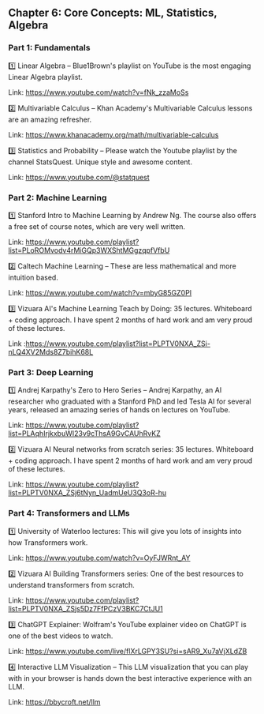 ## Chapter 6: Core Concepts: ML, Statistics, Algebra

### Part 1: Fundamentals

1️⃣ Linear Algebra – Blue1Brown's playlist on YouTube is the most engaging Linear Algebra playlist.

Link: https://www.youtube.com/watch?v=fNk_zzaMoSs

2️⃣ Multivariable Calculus – Khan Academy's Multivariable Calculus lessons are an amazing refresher.

Link: https://www.khanacademy.org/math/multivariable-calculus

3️⃣ Statistics and Probability – Please watch the Youtube playlist by the channel StatsQuest. Unique style and awesome content.

Link: https://www.youtube.com/@statquest

### Part 2: Machine Learning

1️⃣ Stanford Intro to Machine Learning by Andrew Ng. The course also offers a free set of course notes, which are very well written.

Link: https://www.youtube.com/playlist?list=PLoROMvodv4rMiGQp3WXShtMGgzqpfVfbU

2️⃣ Caltech Machine Learning – These are less mathematical and more intuition based.

Link: https://www.youtube.com/watch?v=mbyG85GZ0PI

3️⃣ Vizuara AI's Machine Learning Teach by Doing: 35 lectures. Whiteboard + coding approach. I have spent 2 months of hard work and am very proud of these lectures.

Link :https://www.youtube.com/playlist?list=PLPTV0NXA_ZSi-nLQ4XV2Mds8Z7bihK68L

### Part 3: Deep Learning

1️⃣ Andrej Karpathy's Zero to Hero Series – Andrej Karpathy, an AI researcher who graduated with a Stanford PhD and led Tesla AI for several years, released an amazing series of hands on lectures on YouTube.

Link: https://www.youtube.com/playlist?list=PLAqhIrjkxbuWI23v9cThsA9GvCAUhRvKZ

2️⃣ Vizuara AI Neural networks from scratch series: 35 lectures. Whiteboard + coding approach. I have spent 2 months of hard work and am very proud of these lectures.

Link: https://www.youtube.com/playlist?list=PLPTV0NXA_ZSj6tNyn_UadmUeU3Q3oR-hu

### Part 4: Transformers and LLMs

1️⃣ University of Waterloo lectures: This will give you lots of insights into how Transformers work.

Link: https://www.youtube.com/watch?v=OyFJWRnt_AY

2️⃣ Vizuara AI Building Transformers series: One of the best resources to understand transformers from scratch.

Link: https://www.youtube.com/playlist?list=PLPTV0NXA_ZSjs5Dz7FfPCzV3BKC7CtJU1

3️⃣ ChatGPT Explainer: Wolfram's YouTube explainer video on ChatGPT is one of the best videos to watch.

Link: https://www.youtube.com/live/flXrLGPY3SU?si=sAR9_Xu7aVjXLdZB

4️⃣ Interactive LLM Visualization – This LLM visualization that you can play with in your browser is hands down the best interactive experience with an LLM.

Link: https://bbycroft.net/llm
